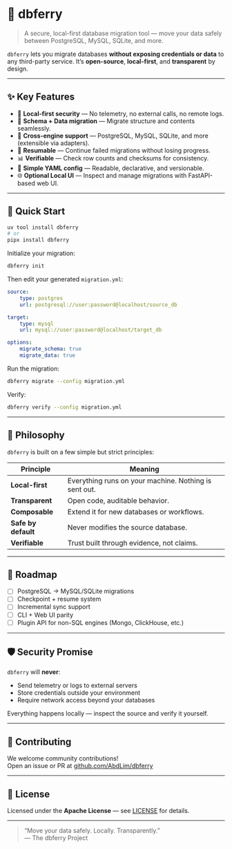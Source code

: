 # 🐬 dbferry

> A secure, local-first database migration tool — move your data safely between PostgreSQL, MySQL, SQLite, and more.

`dbferry` lets you migrate databases **without exposing credentials or data** to any third-party service. It’s **open-source**, **local-first**, and **transparent** by design.

---

## ✨ Key Features

-   🔐 **Local-first security** — No telemetry, no external calls, no remote logs.
-   🧱 **Schema + Data migration** — Migrate structure and contents seamlessly.
-   🧩 **Cross-engine support** — PostgreSQL, MySQL, SQLite, and more (extensible via adapters).
-   🧠 **Resumable** — Continue failed migrations without losing progress.
-   📊 **Verifiable** — Check row counts and checksums for consistency.
-   🧰 **Simple YAML config** — Readable, declarative, and versionable.
-   🌐 **Optional Local UI** — Inspect and manage migrations with FastAPI-based web UI.

---

## 🚀 Quick Start

```bash
uv tool install dbferry
# or
pipx install dbferry
```

Initialize your migration:

```bash
dbferry init
```

Then edit your generated `migration.yml`:

```yaml
source:
    type: postgres
    url: postgresql://user:password@localhost/source_db

target:
    type: mysql
    url: mysql://user:password@localhost/target_db

options:
    migrate_schema: true
    migrate_data: true
```

Run the migration:

```bash
dbferry migrate --config migration.yml
```

Verify:

```bash
dbferry verify --config migration.yml
```

---

## 🧭 Philosophy

`dbferry` is built on a few simple but strict principles:

| Principle           | Meaning                                               |
| ------------------- | ----------------------------------------------------- |
| **Local-first**     | Everything runs on your machine. Nothing is sent out. |
| **Transparent**     | Open code, auditable behavior.                        |
| **Composable**      | Extend it for new databases or workflows.             |
| **Safe by default** | Never modifies the source database.                   |
| **Verifiable**      | Trust built through evidence, not claims.             |

---

## 🧩 Roadmap

-   [ ] PostgreSQL → MySQL/SQLite migrations
-   [ ] Checkpoint + resume system
-   [ ] Incremental sync support
-   [ ] CLI + Web UI parity
-   [ ] Plugin API for non-SQL engines (Mongo, ClickHouse, etc.)

---

## 🛡️ Security Promise

`dbferry` will **never**:

-   Send telemetry or logs to external servers
-   Store credentials outside your environment
-   Require network access beyond your databases

Everything happens locally — inspect the source and verify it yourself.

---

## 🤝 Contributing

We welcome community contributions!  
Open an issue or PR at [github.com/AbdLim/dbferry](https://github.com/AbdLim/dbferry)

---

## 📜 License

Licensed under the **Apache License** — see [LICENSE](LICENSE) for details.

---

> “Move your data safely. Locally. Transparently.”  
> — The dbferry Project
